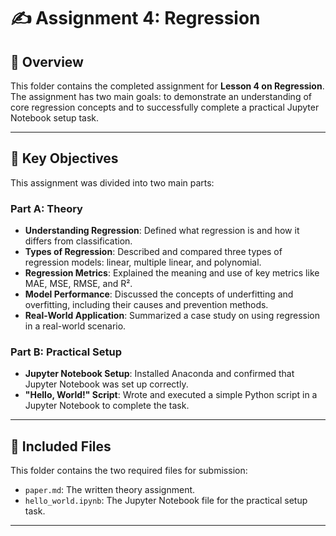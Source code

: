 # ✍️ Assignment 4: Regression

## 📖 Overview

This folder contains the completed assignment for **Lesson 4 on Regression**. The assignment has two main goals: to demonstrate an understanding of core regression concepts and to successfully complete a practical Jupyter Notebook setup task.

---

## 🎯 Key Objectives

This assignment was divided into two main parts:

### Part A: Theory

* **Understanding Regression**: Defined what regression is and how it differs from classification.
* **Types of Regression**: Described and compared three types of regression models: linear, multiple linear, and polynomial.
* **Regression Metrics**: Explained the meaning and use of key metrics like MAE, MSE, RMSE, and R².
* **Model Performance**: Discussed the concepts of underfitting and overfitting, including their causes and prevention methods.
* **Real-World Application**: Summarized a case study on using regression in a real-world scenario.

### Part B: Practical Setup

* **Jupyter Notebook Setup**: Installed Anaconda and confirmed that Jupyter Notebook was set up correctly.
* **"Hello, World!" Script**: Wrote and executed a simple Python script in a Jupyter Notebook to complete the task.

----

## 📂 Included Files

This folder contains the two required files for submission:
* `paper.md`: The written theory assignment.
* `hello_world.ipynb`: The Jupyter Notebook file for the practical setup task.
---